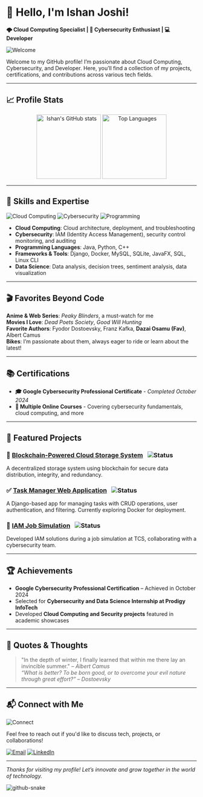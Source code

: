# 👋 Hello, I'm Ishan Joshi!

**🌩️ Cloud Computing Specialist | 🔐 Cybersecurity Enthusiast | 💻 Developer**

![Welcome](https://media.giphy.com/media/xT9IgzoKnwFNmISR8I/giphy.gif)

Welcome to my GitHub profile! I’m passionate about Cloud Computing, Cybersecurity, and Developer. Here, you’ll find a collection of my projects, certifications, and contributions across various tech fields.

---

## 📈 **Profile Stats**
<div align="center">
  <img height="170" src="https://github-readme-stats.vercel.app/api?username=Ishan-230&show_icons=true&theme=radical&include_all_commits=true&count_private=true" alt="Ishan's GitHub stats" />
  <img height="170" src="https://github-readme-stats.vercel.app/api/top-langs/?username=Ishan-230&layout=compact&langs_count=8&theme=radical" alt="Top Languages" />
</div>

---

## 🔧 **Skills and Expertise**

![Cloud Computing](https://img.shields.io/badge/Cloud-Computing-blue) ![Cybersecurity](https://img.shields.io/badge/Cybersecurity-red) ![Programming](https://img.shields.io/badge/Programming-Java%20%7C%20Python%20%7C%20C%2B%2B-yellow)

- **Cloud Computing**: Cloud architecture, deployment, and troubleshooting
- **Cybersecurity**: IAM (Identity Access Management), security control monitoring, and auditing
- **Programming Languages**: Java, Python, C++
- **Frameworks & Tools**: Django, Docker, MySQL, SQLite, JavaFX, SQL, Linux CLI
- **Data Science**: Data analysis, decision trees, sentiment analysis, data visualization

---

## 🎬 **Favorites Beyond Code**

**Anime & Web Series**: *Peaky Blinders*, a must-watch for me  
**Movies I Love**: *Dead Poets Society*, *Good Will Hunting*  
**Favorite Authors**: Fyodor Dostoevsky, Franz Kafka, **Dazai Osamu (Fav)**, Albert Camus  
**Bikes**: I’m passionate about them, always eager to ride or learn about the latest!

---

## 📚 **Certifications**
- **🎓 Google Cybersecurity Professional Certificate** - *Completed October 2024*
- **📝 Multiple Online Courses** - Covering cybersecurity fundamentals, cloud computing, and more

---

## 🌟 **Featured Projects**

### 🚀 [Blockchain-Powered Cloud Storage System](#) &ensp;![Status](https://img.shields.io/badge/Status-In_Progress-brightgreen)
A decentralized storage system using blockchain for secure data distribution, integrity, and redundancy.

### ✅ [Task Manager Web Application](#) &ensp;![Status](https://img.shields.io/badge/Status-Completed-blue)
A Django-based app for managing tasks with CRUD operations, user authentication, and filtering. Currently exploring Docker for deployment.

### 🔐 [IAM Job Simulation](#) &ensp;![Status](https://img.shields.io/badge/Status-Completed-blue)
Developed IAM solutions during a job simulation at TCS, collaborating with a cybersecurity team.

---

## 🏆 **Achievements**
- **Google Cybersecurity Professional Certification** – Achieved in October 2024
- Selected for **Cybersecurity and Data Science Internship at Prodigy InfoTech**
- Developed **Cloud Computing and Security projects** featured in academic showcases

---

## 🖤 **Quotes & Thoughts**

> "In the depth of winter, I finally learned that within me there lay an invincible summer." – *Albert Camus*  
> *“What is better? To be born good, or to overcome your evil nature through great effort?” – Dostoevsky*

---

## 📬 **Connect with Me**

![Connect](https://media.giphy.com/media/jQmVFyp7o2q524uwdu/giphy.gif)

Feel free to reach out if you'd like to discuss tech, projects, or collaborations!

[![Email](https://img.shields.io/badge/Email-D14836?style=for-the-badge&logo=gmail&logoColor=white)](mailto:jishan2305@gmail.com)
[![LinkedIn](https://img.shields.io/badge/LinkedIn-0077B5?style=for-the-badge&logo=linkedin&logoColor=white)](https://www.linkedin.com/in/ishan-joshi-3351a1288/)

---

*Thanks for visiting my profile! Let’s innovate and grow together in the world of technology.*




<picture>
  <source media="(prefers-color-scheme: dark)" srcset="https://raw.githubusercontent.com/Ishan-230/Ishan-230/output/github-snake-dark.svg" />
  <source media="(prefers-color-scheme: light)" srcset="https://raw.githubusercontent.com/Ishan-230/Ishan-230/output/github-snake.svg" />
  <img alt="github-snake" src="https://raw.githubusercontent.com/tobiasmeyhoefer/tobiasmeyhoefer/output/github-snake.svg" />
</picture>

